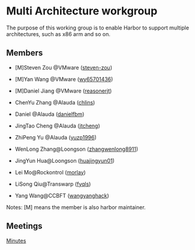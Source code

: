 # Multi Architecture workgroup

The purpose of this working group is to enable Harbor to support multiple architectures, such as x86 arm and so on.

## Members

- [M]Steven Zou @VMware ([steven-zou](https://github.com/steven-zou))

- [M]Yan Wang @VMware ([wy65701436](https://github.com/wy65701436))

- [M]Daniel Jiang @VMware ([reasonerjt](https://github.com/reasonerjt))

- ChenYu Zhang @Alauda ([chlins](https://github.com/chlins))

- Daniel @Alauda ([danielfbm](https://github.com/danielfbm))

- JingTao Cheng @Alauda ([jtcheng](https://github.com/chengjingtao))

- ZhiPeng Yu @Alauda ([yuzp1996](https://github.com/yuzp1996))

- WenLong Zhang@Loongson ([zhangwenlong8911](https://github.com/zhangwenlong8911))

- JingYun Hua@Loongson ([huajingyun01](https://github.com/huajingyun01))

- Lei Mo@Rockontrol ([morlay](https://github.com/morlay))
  
- LiSong Qiu@Transwarp ([fyqls](https://github.com/fyqls))

- Yang Wang@CCBFT ([wangyanghack](https://github.com/wangyanghack))


Notes: [M] means the member is also harbor maintainer.

## Meetings

[Minutes](https://docs.google.com/document/d/1VkWMl6-UKg2evHYnTgaccg9xGt77IR1Tvy-OJL5iMzY/edit?usp=sharing)
